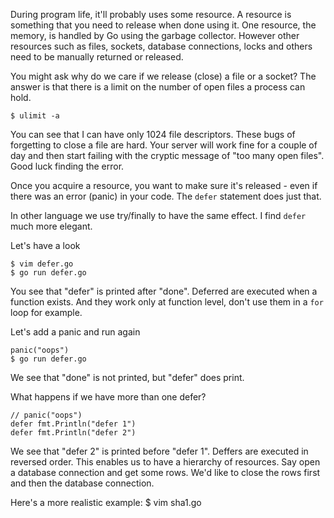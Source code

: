 During program life, it'll probably uses some resource. A resource is something
that you need to release when done using it. One resource, the memory, is
handled by Go using the garbage collector. However other resources such as
files, sockets, database connections, locks and others need to be manually
returned or released.

You might ask why do we care if we release (close) a file or a socket? The
answer is that there is a limit on the number of open files a process can hold.

    $ ulimit -a

You can see that I can have only 1024 file descriptors. These bugs of
forgetting to close a file are hard. Your server will work fine for a couple of
day and then start failing with the cryptic message of "too many open files".
Good luck finding the error.

Once you acquire a resource, you want to make sure it's released - even if
there was an error (panic) in your code. The `defer` statement does just that.

In other language we use try/finally to have the same effect. I find `defer`
much more elegant.

Let's have a look

    $ vim defer.go
    $ go run defer.go

You see that "defer" is printed after "done". Deferred are executed when a
function exists. And they work only at function level, don't use them in a
`for` loop for example.

Let's add a panic and run again

    panic("oops")
    $ go run defer.go

We see that "done" is not printed, but "defer" does print.

What happens if we have more than one defer?

    // panic("oops")
    defer fmt.Println("defer 1")
    defer fmt.Println("defer 2")

We see that "defer 2" is printed before "defer 1". Deffers are executed in
reversed order. This enables us to have a hierarchy of resources. Say open a
database connection and get some rows. We'd like to close the rows first and
then the database connection.

Here's a more realistic example:
    $ vim sha1.go
